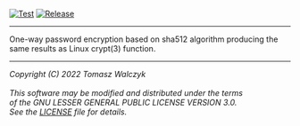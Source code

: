 [![Test](https://github.com/tomasz-walczyk/sha512-crypt/actions/workflows/test.yml/badge.svg)](https://github.com/tomasz-walczyk/sha512-crypt/actions/workflows/test.yml)
[![Release](https://github.com/tomasz-walczyk/sha512-crypt/actions/workflows/release.yml/badge.svg)](https://github.com/tomasz-walczyk/sha512-crypt/actions/workflows/release.yml)
___
One-way password encryption based on sha512 algorithm producing the same results as Linux crypt(3) function.
___
*Copyright (C) 2022 Tomasz Walczyk*<br><br>
*This software may be modified and distributed under the terms*<br>
*of the GNU LESSER GENERAL PUBLIC LICENSE VERSION 3.0.*<br>
*See the [LICENSE](LICENSE) file for details.*<br>
